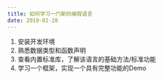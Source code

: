```yaml
---
title: 如何学习一门新的编程语言
date: 2019-02-28
---
```


1. 安装开发环境
2. 熟悉数据类型和函数声明
3. 查看内置标准库，了解该语言的基础方法/标准功能
4. 学习一个框架，实现一个具有完整功能的Demo